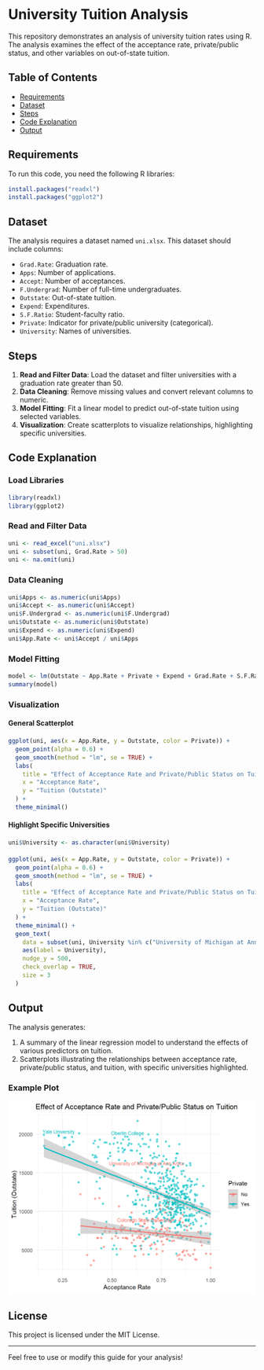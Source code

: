 # University Tuition Analysis

This repository demonstrates an analysis of university tuition rates using R. The analysis examines the effect of the acceptance rate, private/public status, and other variables on out-of-state tuition.

## Table of Contents
- [Requirements](#requirements)
- [Dataset](#dataset)
- [Steps](#steps)
- [Code Explanation](#code-explanation)
- [Output](#output)

## Requirements
To run this code, you need the following R libraries:

```r
install.packages("readxl")
install.packages("ggplot2")
```

## Dataset
The analysis requires a dataset named `uni.xlsx`. This dataset should include columns:
- `Grad.Rate`: Graduation rate.
- `Apps`: Number of applications.
- `Accept`: Number of acceptances.
- `F.Undergrad`: Number of full-time undergraduates.
- `Outstate`: Out-of-state tuition.
- `Expend`: Expenditures.
- `S.F.Ratio`: Student-faculty ratio.
- `Private`: Indicator for private/public university (categorical).
- `University`: Names of universities.

## Steps
1. **Read and Filter Data**: Load the dataset and filter universities with a graduation rate greater than 50.
2. **Data Cleaning**: Remove missing values and convert relevant columns to numeric.
3. **Model Fitting**: Fit a linear model to predict out-of-state tuition using selected variables.
4. **Visualization**: Create scatterplots to visualize relationships, highlighting specific universities.

## Code Explanation

### Load Libraries
```r
library(readxl)
library(ggplot2)
```

### Read and Filter Data
```r
uni <- read_excel("uni.xlsx")
uni <- subset(uni, Grad.Rate > 50)
uni <- na.omit(uni)
```

### Data Cleaning
```r
uni$Apps <- as.numeric(uni$Apps)
uni$Accept <- as.numeric(uni$Accept)
uni$F.Undergrad <- as.numeric(uni$F.Undergrad)
uni$Outstate <- as.numeric(uni$Outstate)
uni$Expend <- as.numeric(uni$Expend)
uni$App.Rate <- uni$Accept / uni$Apps
```

### Model Fitting
```r
model <- lm(Outstate ~ App.Rate + Private + Expend + Grad.Rate + S.F.Ratio + Private:Expend, data = uni)
summary(model)
```

### Visualization
#### General Scatterplot
```r
ggplot(uni, aes(x = App.Rate, y = Outstate, color = Private)) +
  geom_point(alpha = 0.6) +
  geom_smooth(method = "lm", se = TRUE) +
  labs(
    title = "Effect of Acceptance Rate and Private/Public Status on Tuition",
    x = "Acceptance Rate",
    y = "Tuition (Outstate)"
  ) +
  theme_minimal()
```

#### Highlight Specific Universities
```r
uni$University <- as.character(uni$University)

ggplot(uni, aes(x = App.Rate, y = Outstate, color = Private)) +
  geom_point(alpha = 0.6) +
  geom_smooth(method = "lm", se = TRUE) +
  labs(
    title = "Effect of Acceptance Rate and Private/Public Status on Tuition",
    x = "Acceptance Rate",
    y = "Tuition (Outstate)"
  ) +
  theme_minimal() +
  geom_text(
    data = subset(uni, University %in% c("University of Michigan at Ann Arbor", "Colorado State University", "Yale University", "Oberlin College")),
    aes(label = University),
    nudge_y = 500,
    check_overlap = TRUE,
    size = 3
  )
```

## Output
The analysis generates:
1. A summary of the linear regression model to understand the effects of various predictors on tuition.
2. Scatterplots illustrating the relationships between acceptance rate, private/public status, and tuition, with specific universities highlighted.

### Example Plot
![Example Plot](plot.png)

## License
This project is licensed under the MIT License.

---

Feel free to use or modify this guide for your analysis!
